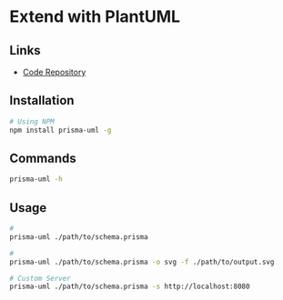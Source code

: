 # Extend with PlantUML

## Links

- [Code Repository](https://github.com/emyann/prisma-uml)

## Installation

```sh
# Using NPM
npm install prisma-uml -g
```

## Commands

```sh
prisma-uml -h
```

## Usage

```sh
#
prisma-uml ./path/to/schema.prisma

#
prisma-uml ./path/to/schema.prisma -o svg -f ./path/to/output.svg

# Custom Server
prisma-uml ./path/to/schema.prisma -s http://localhost:8080
```

